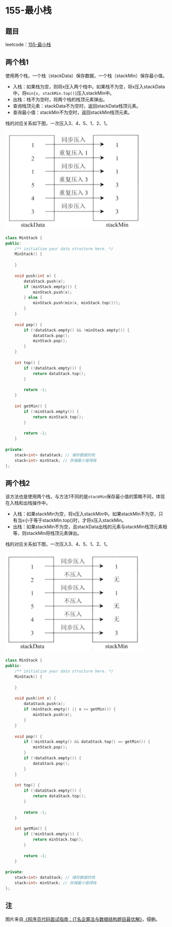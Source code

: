 # 155-最小栈

## 题目

leetcode：[155-最小栈](https://leetcode-cn.com/problems/min-stack/)

## 两个栈1

使用两个栈，一个栈（stackData）保存数据，一个栈（stackMin）保存最小值。

- 入栈：如果栈为空，则将x压入两个栈中。如果栈不为空，将x压入stackData中，将`min{x, stackMin.top()}`压入stackMin中。
- 出栈：栈不为空时，将两个栈的栈顶元素弹出。
- 查询栈顶元素：stackData不为空时，返回stackData栈顶元素。
- 查询最小值：stackMin不为空时，返回stackMin栈顶元素。

栈的对应关系如下图，一次压入3、4、5、1、2、1。

![MinStack1](./MinStack1.png)

```c++
class MinStack {
public:
    /** initialize your data structure here. */
    MinStack() {

    }
    
    void push(int x) {
        dataStack.push(x);
        if (minStack.empty()) {
            minStack.push(x);
        } else {
            minStack.push(min(x, minStack.top()));
        }
    }
    
    void pop() {
        if (!dataStack.empty() && !minStack.empty()) {
            dataStack.pop();
            minStack.pop();
        }
    }
    
    int top() {
        if (!dataStack.empty()) {
            return dataStack.top();
        }

        return -1;
    }
    
    int getMin() {
        if (!minStack.empty()) {
            return minStack.top();
        }

        return -1;
    }

private:
    stack<int> dataStack; // 储存数据的栈
    stack<int> minStack; // 存储最小值得栈
};
```

## 两个栈2

该方法也是使用两个栈，与方法1不同的是`stackMin`保存最小值的策略不同，体现在入栈和出栈操作中。

- 入栈：如果stackMin为空，将x压入stackMin中。如果stackMin不为空，只有当x小于等于stackMin.top()时，才将x压入stackMin。
- 出栈：如果stackMin不为空，且stackData出栈的元素与stackMin栈顶元素相等，则stackMin将栈顶元素弹出。

栈的对应关系如下图，一次压入3、4、5、1、2、1。

![MinStack2](./MinStack2.png)

```c++
class MinStack {
public:
    /** initialize your data structure here. */
    MinStack() {

    }
    
    void push(int x) {
        dataStack.push(x);
        if (minStack.empty() || x <= getMin()) {
            minStack.push(x);
        }
    }
    
    void pop() {
        if (!minStack.empty() && dataStack.top() == getMin()) {
            minStack.pop();
        }
        if (!dataStack.empty()) {
            dataStack.pop();
        }
    }
    
    int top() {
        if (!dataStack.empty()) {
            return dataStack.top();
        }

        return -1;
    }
    
    int getMin() {
        if (!minStack.empty()) {
            return minStack.top();
        }

        return -1;
    }

private:
    stack<int> dataStack; // 储存数据的栈
    stack<int> minStack; // 存储最小值得栈
};
```

## 注

图片来自[《程序员代码面试指南：IT名企算法与数据结构题目最优解》](https://book.douban.com/subject/26638586/)，侵删。